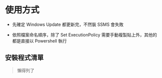# 使用方式

- 先確定 Windows Update 都更新完，不然裝 SSMS 會失敗

- 依照檔案命名順序，除了 Set ExecutionPolicy 需要手動複製貼上外，其他的都是直接以 Powershell 執行

## 安裝程式清單

> 懶得列了
